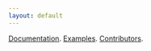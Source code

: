 ```yaml
---
layout: default
---
```


[Documentation](./documentation.html). [Examples](./examples.html). [Contributors](./contributors.html).

